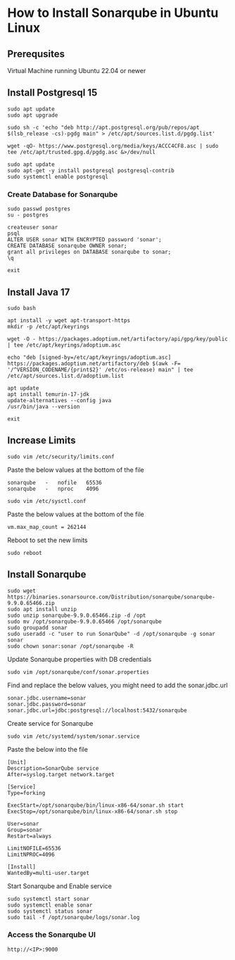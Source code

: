 # How to Install Sonarqube in Ubuntu Linux
## Prerequsites 
Virtual Machine running Ubuntu 22.04 or newer
## Install Postgresql 15
```
sudo apt update
sudo apt upgrade

sudo sh -c 'echo "deb http://apt.postgresql.org/pub/repos/apt $(lsb_release -cs)-pgdg main" > /etc/apt/sources.list.d/pgdg.list'

wget -qO- https://www.postgresql.org/media/keys/ACCC4CF8.asc | sudo tee /etc/apt/trusted.gpg.d/pgdg.asc &>/dev/null

sudo apt update
sudo apt-get -y install postgresql postgresql-contrib
sudo systemctl enable postgresql
```
### Create Database for Sonarqube
```
sudo passwd postgres
su - postgres

createuser sonar
psql 
ALTER USER sonar WITH ENCRYPTED password 'sonar';
CREATE DATABASE sonarqube OWNER sonar;
grant all privileges on DATABASE sonarqube to sonar;
\q

exit
```
## Install Java 17
```
sudo bash

apt install -y wget apt-transport-https
mkdir -p /etc/apt/keyrings

wget -O - https://packages.adoptium.net/artifactory/api/gpg/key/public | tee /etc/apt/keyrings/adoptium.asc

echo "deb [signed-by=/etc/apt/keyrings/adoptium.asc] https://packages.adoptium.net/artifactory/deb $(awk -F= '/^VERSION_CODENAME/{print$2}' /etc/os-release) main" | tee /etc/apt/sources.list.d/adoptium.list

apt update
apt install temurin-17-jdk
update-alternatives --config java
/usr/bin/java --version

exit 
```
## Increase Limits
```
sudo vim /etc/security/limits.conf
```
Paste the below values at the bottom of the file
```
sonarqube   -   nofile   65536
sonarqube   -   nproc    4096
```
```
sudo vim /etc/sysctl.conf
```
Paste the below values at the bottom of the file
```
vm.max_map_count = 262144
```
Reboot to set the new limits
```
sudo reboot
```
## Install Sonarqube 
```
sudo wget https://binaries.sonarsource.com/Distribution/sonarqube/sonarqube-9.9.0.65466.zip
sudo apt install unzip
sudo unzip sonarqube-9.9.0.65466.zip -d /opt
sudo mv /opt/sonarqube-9.9.0.65466 /opt/sonarqube
sudo groupadd sonar
sudo useradd -c "user to run SonarQube" -d /opt/sonarqube -g sonar sonar
sudo chown sonar:sonar /opt/sonarqube -R
```
Update Sonarqube properties with DB credentials
```
sudo vim /opt/sonarqube/conf/sonar.properties
```
Find and replace the below values, you might need to add the sonar.jdbc.url
```
sonar.jdbc.username=sonar
sonar.jdbc.password=sonar
sonar.jdbc.url=jdbc:postgresql://localhost:5432/sonarqube
```
Create service for Sonarqube
```
sudo vim /etc/systemd/system/sonar.service
```
Paste the below into the file
```
[Unit]
Description=SonarQube service
After=syslog.target network.target

[Service]
Type=forking

ExecStart=/opt/sonarqube/bin/linux-x86-64/sonar.sh start
ExecStop=/opt/sonarqube/bin/linux-x86-64/sonar.sh stop

User=sonar
Group=sonar
Restart=always

LimitNOFILE=65536
LimitNPROC=4096

[Install]
WantedBy=multi-user.target
```
Start Sonarqube and Enable service
```
sudo systemctl start sonar
sudo systemctl enable sonar
sudo systemctl status sonar
sudo tail -f /opt/sonarqube/logs/sonar.log
```
### Access the Sonarqube UI
```
http://<IP>:9000
